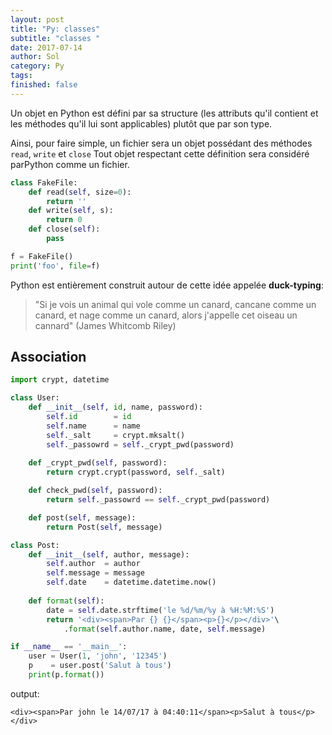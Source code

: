 ```yaml
---
layout: post
title: "Py: classes"
subtitle: "classes "
date: 2017-07-14
author: Sol
category: Py
tags:  
finished: false
---
```


Un objet en Python est défini par sa structure (les attributs qu'il contient et les méthodes qu'il lui sont applicables) plutôt que par son type.

Ainsi, pour faire simple, un fichier sera un objet possédant des méthodes `read`, `write` et `close` Tout objet respectant cette définition sera considéré parPython comme un fichier.

```python
class FakeFile:
    def read(self, size=0):
        return ''
    def write(self, s):
        return 0
    def close(self):
        pass

f = FakeFile()
print('foo', file=f)
```

Python est entièrement construit autour de cette idée appelée **duck-typing**: 

> "Si je vois un animal qui vole comme un canard, cancane comme un canard, et nage comme un canard, alors j'appelle cet oiseau un cannard" (James Whitcomb Riley)



## Association 

```python
import crypt, datetime

class User:
    def __init__(self, id, name, password):
        self.id        = id
        self.name      = name
        self._salt     = crypt.mksalt()
        self._passowrd = self._crypt_pwd(password)
    
    def _crypt_pwd(self, password):
        return crypt.crypt(password, self._salt)

    def check_pwd(self, password):
        return self._passowrd == self._crypt_pwd(password)

    def post(self, message):
        return Post(self, message)

class Post:
    def __init__(self, author, message):
        self.author  = author
        self.message = message
        self.date    = datetime.datetime.now()
    
    def format(self):
        date = self.date.strftime('le %d/%m/%y à %H:%M:%S')
        return '<div><span>Par {} {}</span><p>{}</p></div>'\
            .format(self.author.name, date, self.message)

if __name__ == '__main__':
    user = User(1, 'john', '12345')
    p    = user.post('Salut à tous')
    print(p.format())

```

output:

```
<div><span>Par john le 14/07/17 à 04:40:11</span><p>Salut à tous</p></div>
```

